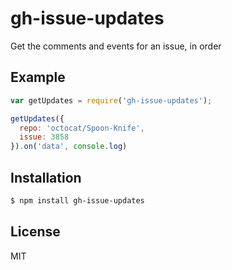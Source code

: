 
# gh-issue-updates

  Get the comments and events for an issue, in order

## Example

```js
var getUpdates = require('gh-issue-updates');

getUpdates({
  repo: 'octocat/Spoon-Knife',
  issue: 3858
}).on('data', console.log)
```

## Installation

```bash
$ npm install gh-issue-updates
```

## License

  MIT

